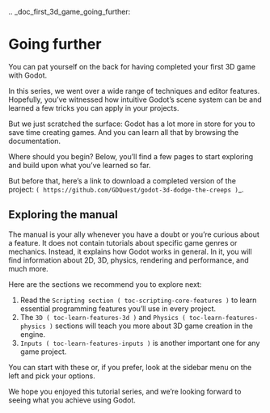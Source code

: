 .. _doc_first_3d_game_going_further:

Going further
=============

You can pat yourself on the back for having completed your first 3D game with
Godot.

In this series, we went over a wide range of techniques and editor features.
Hopefully, you’ve witnessed how intuitive Godot’s scene system can be and
learned a few tricks you can apply in your projects.

But we just scratched the surface: Godot has a lot more in store for you to save
time creating games. And you can learn all that by browsing the documentation.

Where should you begin? Below, you’ll find a few pages to start exploring and
build upon what you’ve learned so far.

But before that, here’s a link to download a completed version of the project:
`( https://github.com/GDQuest/godot-3d-dodge-the-creeps )`_.

Exploring the manual
--------------------

The manual is your ally whenever you have a doubt or you’re curious about a
feature. It does not contain tutorials about specific game genres or mechanics.
Instead, it explains how Godot works in general. In it, you will find
information about 2D, 3D, physics, rendering and performance, and much more.

Here are the sections we recommend you to explore next:

1. Read the `Scripting section ( toc-scripting-core-features )` to learn essential programming features you’ll use
   in every project.
2. The `3D ( toc-learn-features-3d )` and `Physics ( toc-learn-features-physics )` sections will teach you more about 3D game creation in the
   engine.
3. `Inputs ( toc-learn-features-inputs )` is another important one for any game project.

You can start with these or, if you prefer, look at the sidebar menu on the left
and pick your options.

We hope you enjoyed this tutorial series, and we’re looking forward to seeing
what you achieve using Godot.
